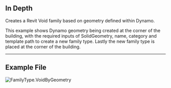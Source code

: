 ## In Depth
Creates a Revit Void family based on geometry defined within Dynamo.  

This example shows Dynamo geometry being created at the corner of the building, with the required inputs of SolidGeometry, name, category and template path to create a new family type.  Lastly the new family type is placed at the corner of the building.  

___
## Example File

![FamilyType.VoidByGeometry](./Revit.Elements.FamilyType.VoidByGeometry_img.jpg)